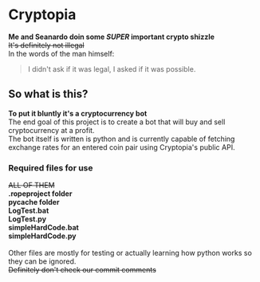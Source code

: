 # Cryptopia
**Me and Seanardo doin some _SUPER_ important crypto shizzle**<br/>
~~It's definitely not illegal~~<br/>
In the words of the man himself:<br/>
>I didn't ask if it was legal, I asked if it was possible.

## So what is this?
**To put it bluntly it's a cryptocurrency bot**<br/>
The end goal of this project is to create a bot that will buy and sell cryptocurrency at a profit.<br/>
The bot itself is written is python and is currently capable of fetching exchange rates for an entered coin pair using Cryptopia's public API.<br/>

### Required files for use
~~ALL OF THEM~~<br/>
**.ropeproject folder<br/>__pycache__ folder<br/>LogTest.bat<br/>LogTest.py<br/>simpleHardCode.bat<br/>simpleHardCode.py<br/>**
<br/>
Other files are mostly for testing or actually learning how python works so they can be ignored.<br/>
~~Definitely don't check our commit comments~~
